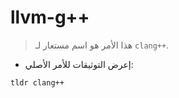 # llvm-g++

> هذا الأمر هو اسم مستعار لـ `clang++`.

- إعرض التوثيقات للأمر الأصلي:

`tldr clang++`

